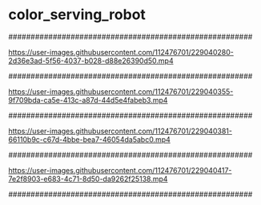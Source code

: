 # color_serving_robot

#######################################################


https://user-images.githubusercontent.com/112476701/229040280-2d36e3ad-5f56-4037-b028-d88e26390d50.mp4


#######################################################




https://user-images.githubusercontent.com/112476701/229040355-9f709bda-ca5e-413c-a87d-44d5e4fabeb3.mp4



#######################################################






https://user-images.githubusercontent.com/112476701/229040381-66110b9c-c67d-4bbe-bea7-46054da5abc0.mp4




#######################################################






https://user-images.githubusercontent.com/112476701/229040417-7e2f8903-e683-4c71-8d50-da9262f25138.mp4




#######################################################







